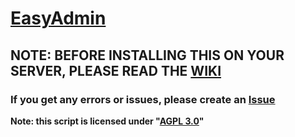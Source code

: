 # [EasyAdmin](https://forum.fivem.net/t/release-easyadmin-its-as-easy-as-it-gets/42245)

## NOTE: BEFORE INSTALLING THIS ON YOUR SERVER, PLEASE READ THE [WIKI](https://github.com/Bluethefurry/EasyAdmin/wiki)

### If you get any errors or issues, please create an [Issue](https://github.com/Bluethefurry/EasyAdmin/issues/new)

**Note: this script is licensed under "[AGPL 3.0](https://tldrlegal.com/license/gnu-affero-general-public-license-v3-(agpl-3.0))"**
